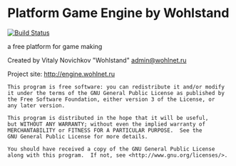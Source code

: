 Platform Game Engine by Wohlstand
===========
[![Build Status](https://travis-ci.org/Wohlhabend-Networks/PGE-Project.svg)](https://travis-ci.org/Wohlhabend-Networks/PGE-Project)

a free platform for game making

Created by Vitaly Novichkov "Wohlstand" <admin@wohlnet.ru>

Project site: http://engine.wohlnet.ru

    This program is free software: you can redistribute it and/or modify
    it under the terms of the GNU General Public License as published by
    the Free Software Foundation, either version 3 of the License, or
    any later version.
    
    This program is distributed in the hope that it will be useful,
    but WITHOUT ANY WARRANTY; without even the implied warranty of
    MERCHANTABILITY or FITNESS FOR A PARTICULAR PURPOSE.  See the
    GNU General Public License for more details.
    
    You should have received a copy of the GNU General Public License
    along with this program.  If not, see <http://www.gnu.org/licenses/>.
